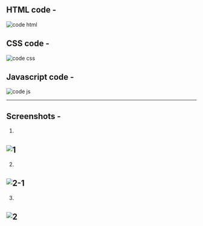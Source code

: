 HTML code - 
--------------------------------------------------------------------------------------------------------------------
![code html](https://github.com/user-attachments/assets/b4b24ca9-a4b3-4680-b172-69776b995e5f)

CSS code - 
--------------------------------------------------------------------------------------------------------------------
![code css](https://github.com/user-attachments/assets/d4acee92-6df2-426f-be54-b9bccefbd8d3)

Javascript code -
--------------------------------------------------------------------------------------------------------------------
![code js](https://github.com/user-attachments/assets/821578b9-ec07-40f0-b5c8-b319a91672d1)

--------------------------------------------------------------------------------------------------------------------
Screenshots - 
--------------------------------------------------------------------------------------------------------------------
1)
![1](https://github.com/user-attachments/assets/3b8627ca-1e57-4240-8a30-a56f4ccf5121)
--------------------------------------------------------------------------------------------------------------------
2)
![2-1](https://github.com/user-attachments/assets/c00b0926-b65a-4037-9d31-a3978a0b45fb)
--------------------------------------------------------------------------------------------------------------------
3)
![2](https://github.com/user-attachments/assets/51d7c6dc-ac86-4c0c-bd64-d46e12a5bbd9)
--------------------------------------------------------------------------------------------------------------------



